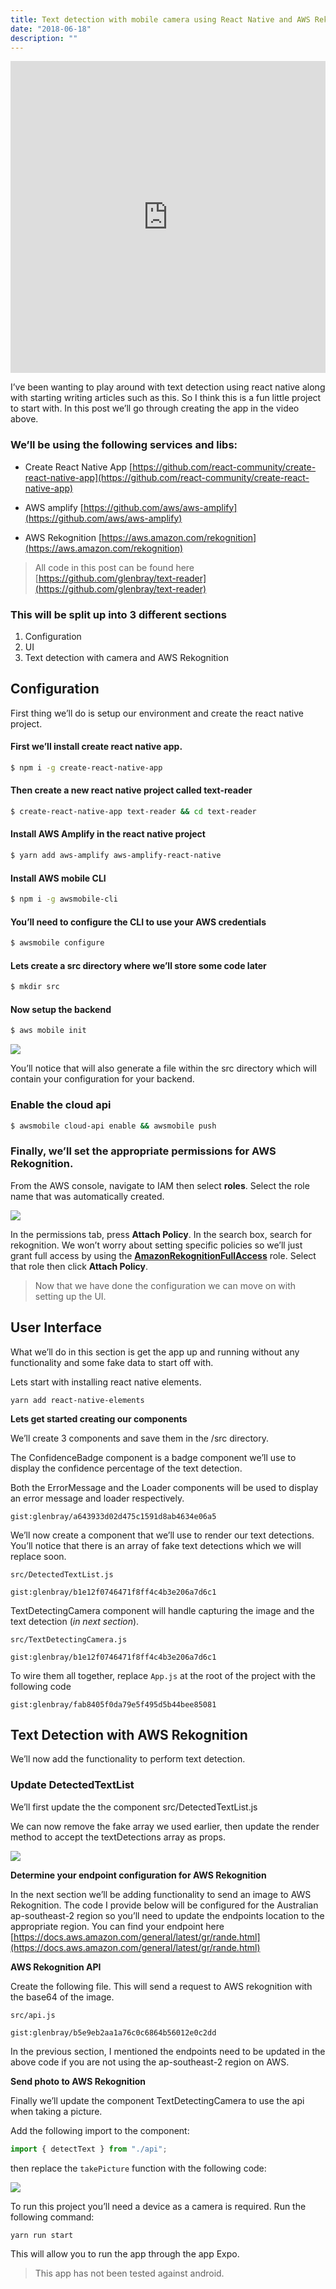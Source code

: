 ```yaml
---
title: Text detection with mobile camera using React Native and AWS Rekognition
date: "2018-06-18"
description: ""
---
```


<div style="padding:99.00% 0 0 0;position:relative;" class="mb-8"><iframe src="https://player.vimeo.com/video/275504420" style="position:absolute;top:0;left:0;width:100%;height:100%;" frameborder="0" allow="autoplay; fullscreen" allowfullscreen></iframe></div><script src="https://player.vimeo.com/api/player.js"></script>

I’ve been wanting to play around with text detection using react native along with starting writing articles such as this. So I think this is a fun little project to start with. In this post we’ll go through creating the app in the video above.

### We’ll be using the following services and libs:

* Create React Native App [https://github.com/react-community/create-react-native-app](https://github.com/react-community/create-react-native-app)

* AWS amplify [https://github.com/aws/aws-amplify](https://github.com/aws/aws-amplify)

* AWS Rekognition [https://aws.amazon.com/rekognition](https://aws.amazon.com/rekognition)

> All code in this post can be found here [https://github.com/glenbray/text-reader](https://github.com/glenbray/text-reader)

### This will be split up into 3 different sections

1. Configuration
2. UI
3. Text detection with camera and AWS Rekognition

## Configuration

First thing we’ll do is setup our environment and create the react native project.

#### First we’ll install create react native app.

```bash
$ npm i -g create-react-native-app
```

#### Then create a new react native project called text-reader

```bash
$ create-react-native-app text-reader && cd text-reader
```

#### Install AWS Amplify in the react native project

```bash
$ yarn add aws-amplify aws-amplify-react-native
```

#### Install AWS mobile CLI

```bash
$ npm i -g awsmobile-cli
```

#### You’ll need to configure the CLI to use your AWS credentials

```bash
$ awsmobile configure
```

#### Lets create a src directory where we’ll store some code later

```bash
$ mkdir src
```

#### Now setup the backend

```bash
$ aws mobile init
```

![](https://cdn-images-1.medium.com/max/3300/1*EEZMKJ5L7hX4uGNvSupVPg.png)

You’ll notice that will also generate a file within the src directory which will contain your configuration for your backend.

### Enable the cloud api

```bash
$ awsmobile cloud-api enable && awsmobile push
```

### Finally, we’ll set the appropriate permissions for AWS Rekognition.

From the AWS console, navigate to IAM then select **roles**. Select the role name that was automatically created.

![](https://cdn-images-1.medium.com/max/3782/1*ZW5Hx-WRTNeobFifiWrQsQ.png)

In the permissions tab, press **Attach Policy**. In the search box, search for rekognition. We won’t worry about setting specific policies so we’ll just grant full access by using the [**AmazonRekognitionFullAccess**](https://console.aws.amazon.com/iam/home?region=ap-southeast-2#/policies/arn%3Aaws%3Aiam%3A%3Aaws%3Apolicy%2FAmazonRekognitionFullAccess) role. Select that role then click **Attach Policy**.
> Now that we have done the configuration we can move on with setting up the UI.

## User Interface

What we’ll do in this section is get the app up and running without any functionality and some fake data to start off with.

Lets start with installing react native elements.

    yarn add react-native-elements

**Lets get started creating our components**

We’ll create 3 components and save them in the /src directory.

The ConfidenceBadge component is a badge component we’ll use to display the confidence percentage of the text detection.

Both the ErrorMessage and the Loader components will be used to display an error message and loader respectively.

`gist:glenbray/a643933d02d475c1591d8ab4634e06a5`

We’ll now create a component that we’ll use to render our text detections. You’ll notice that there is an array of fake text detections which we will replace soon.

    src/DetectedTextList.js

`gist:glenbray/b1e12f0746471f8ff4c4b3e206a7d6c1`

TextDetectingCamera component will handle capturing the image and the text detection (*in next section*).

    src/TextDetectingCamera.js

`gist:glenbray/b1e12f0746471f8ff4c4b3e206a7d6c1`


To wire them all together, replace `App.js` at the root of the project with the following code

`gist:glenbray/fab8405f0da79e5f495d5b44bee85081`

## **Text Detection with AWS Rekognition**

We’ll now add the functionality to perform text detection.

### **Update DetectedTextList**

We’ll first update the the component src/DetectedTextList.js

We can now remove the fake array we used earlier, then update the render method to accept the textDetections array as props.

![](https://cdn-images-1.medium.com/max/2048/1*qX_-_hLtISdhmQ1P5OjhYg.png)

**Determine your endpoint configuration for AWS Rekognition**

In the next section we’ll be adding functionality to send an image to AWS Rekognition. The code I provide below will be configured for the Australian ap-southeast-2 region so you’ll need to update the endpoints location to the appropriate region. You can find your endpoint here [https://docs.aws.amazon.com/general/latest/gr/rande.html](https://docs.aws.amazon.com/general/latest/gr/rande.html)

**AWS Rekognition API**

Create the following file. This will send a request to AWS rekognition with the base64 of the image.

    src/api.js

`gist:glenbray/b5e9eb2aa1a76c0c6864b56012e0c2dd`

In the previous section, I mentioned the endpoints need to be updated in the above code if you are not using the ap-southeast-2 region on AWS.

**Send photo to AWS Rekognition**

Finally we’ll update the component TextDetectingCamera to use the api when taking a picture.

Add the following import to the component:

```js
import { detectText } from "./api";
```

then replace the `takePicture` function with the following code:

![](https://cdn-images-1.medium.com/max/2792/1*AC5CCiC33t9SjJXZLMrbeg.png)

To run this project you’ll need a device as a camera is required. Run the following command:

    yarn run start

This will allow you to run the app through the app Expo.
> This app has not been tested against android.
